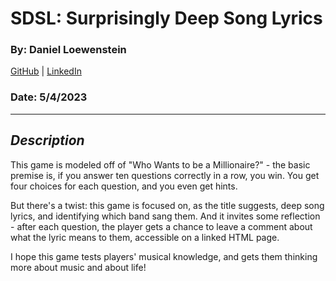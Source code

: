 # SDSL: Surprisingly Deep Song Lyrics

### By: Daniel Loewenstein

[GitHub](https://github.com/loewenst) | [LinkedIn](https://www.linkedin.com/in/daniel-loewenstein-849a67213/)

### Date: 5/4/2023

---

## _**Description**_

This game is modeled off of "Who Wants to be a Millionaire?" - the basic premise is, if you answer ten questions correctly in a row, you win. You get four choices for each question, and you even get hints.

But there's a twist: this game is focused on, as the title suggests, deep song lyrics, and identifying which band sang them. And it invites some reflection - after each question, the player gets a chance to leave a comment about what the lyric means to them, accessible on a linked HTML page.

I hope this game tests players' musical knowledge, and gets them thinking more about music and about life!
